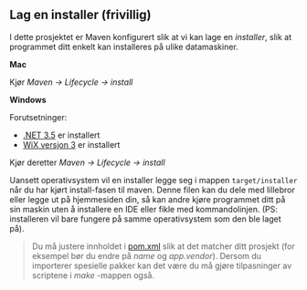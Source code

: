## Lag en installer (frivillig)

I dette prosjektet er Maven konfigurert slik at vi kan lage en *installer*, slik at programmet ditt enkelt kan installeres på ulike datamaskiner.

**Mac**

Kjør *Maven -> Lifecycle -> install*

**Windows**

Forutsetninger:
* [.NET 3.5](https://www.microsoft.com/nb-no/download/details.aspx?id=21) er installert
* [WiX versjon 3](https://wixtoolset.org/docs/wix3/) er installert

Kjør deretter *Maven -> Lifecycle -> install*

Uansett operativsystem vil en installer legge seg i mappen `target/installer` når du har kjørt install-fasen til maven. Denne filen kan du dele med lillebror eller legge ut på hjemmesiden din, så kan andre kjøre programmet ditt på sin maskin uten å installere en IDE eller fikle med kommandolinjen. (PS: installeren vil bare fungere på samme operativsystem som den ble laget på).

> Du må justere innholdet i [pom.xml](./pom.xml) slik at det matcher ditt prosjekt (for eksempel bør du endre på *name* og *app.vendor*). Dersom du importerer spesielle pakker kan det være du må gjøre tilpasninger av scriptene i *make* -mappen også.
